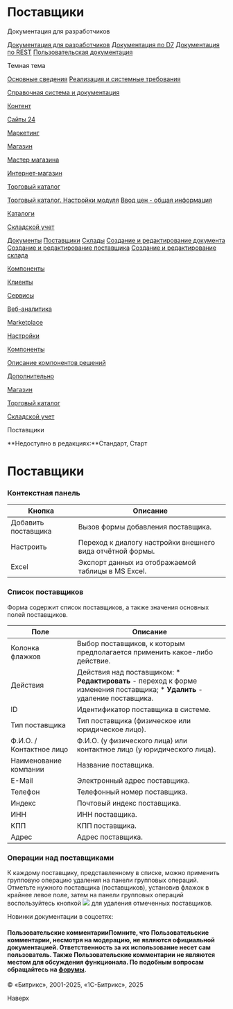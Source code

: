 # Поставщики

Документация для разработчиков

[Документация для разработчиков](https://dev.1c-bitrix.ru/api_help/)
[Документация по D7](https://dev.1c-bitrix.ru/api_d7/)
[Документация по REST](https://dev.1c-bitrix.ru/rest_help/)
[Пользовательская документация](https://dev.1c-bitrix.ru/user_help/)

Темная тема

[Основные сведения](/user_help/index.php)
[Реализация и системные требования](/user_help/reqintro.php)

[Справочная система и документация](/user_help/help/index.php)

[Контент](/user_help/content/index.php)

[Сайты 24](/user_help/sites24/index.php)

[Маркетинг](/user_help/marketing/index.php)

[Магазин](/user_help/store/index.php)

[Мастер магазина](/user_help/store/storeassist.php)

[Интернет-магазин](/user_help/store/sale/index.php)

[Торговый каталог](/user_help/store/catalog/index.php)

[Торговый каталог. Настройки модуля](/user_help/store/catalog/settings_catalog.php)
[Ввод цен - общая информация](/user_help/store/catalog/prices.php)

[Каталоги](/user_help/store/catalog/products/index.php)

[Складской учет](/user_help/store/catalog/warehouse/index.php)

[Документы](/user_help/store/catalog/warehouse/documents.php)
[Поставщики](/user_help/store/catalog/warehouse/suppliers.php)
[Склады](/user_help/store/catalog/warehouse/stores.php)
[Создание и редактирование документа](/user_help/store/catalog/warehouse/create_document.php)
[Создание и редактирование поставщика](/user_help/store/catalog/warehouse/create_supplier.php)
[Создание и редактирование склада](/user_help/store/catalog/warehouse/store_edit.php)

[Компоненты](/user_help/store/catalog/components/index.php)

[Клиенты](/user_help/clients/index.php)

[Сервисы](/user_help/service/index.php)

[Веб-аналитика](/user_help/statistic/index.php)

[Marketplace](/user_help/marketplace/index.php)

[Настройки](/user_help/settings/index.php)

[Компоненты](/user_help/components/index.php)

[Описание компонентов решений](/user_help/description_decisions/index.php)

[Дополнительно](/user_help/additional/index.php)

[Магазин](/user_help/store/index.php)

[Торговый каталог](/user_help/store/catalog/index.php)

[Складской учет](/user_help/store/catalog/warehouse/index.php)

Поставщики

**Недоступно в редакциях:**Стандарт, Старт

# Поставщики

### Контекстная панель

| Кнопка | Описание |
| --- | --- |
| Добавить поставщика | Вызов формы добавления поставщика. |
| Настроить | Переход к диалогу настройки внешнего вида отчётной формы. |
| Excel | Экспорт данных из отображаемой таблицы в MS Excel. |

### Список поставщиков

Форма содержит список поставщиков, а также значения основных полей поставщиков.

| Поле | Описание |
| --- | --- |
| Колонка флажков | Выбор поставщиков, к которым предполагается применить какое-либо действие. |
| Действия | Действия над поставщиком:  * **Редактировать** - переход к форме изменения поставщика; * **Удалить** - удаление поставщика. |
| ID | Идентификатор поставщика в системе. |
| Тип поставщика | Тип поставщика (физическое или юридическое лицо). |
| Ф.И.О. / Контактное лицо | Ф.И.О. (у физического лица) или контактное лицо (у юридического лица). |
| Наименование компании | Название поставщика. |
| E-Mail | Электронный адрес поставщика. |
| Телефон | Телефонный номер поставщика. |
| Индекс | Почтовый индекс поставщика. |
| ИНН | ИНН поставщика. |
| КПП | КПП поставщика. |
| Адрес | Адрес поставщика. |

### Операции над поставщиками

К каждому поставщику, представленному в списке, можно применить групповую операцию удаления на панели групповых операций. Отметьте нужного поставщика (поставщиков), установив флажок в крайнее левое поле, затем на панели групповых операций воспользуйтесь кнопкой ![](/upload/user_help/store/catalog/del_doc.png) для удаления отмеченных поставщиков.

Новинки документации в соцсетях:

#### Пользовательские комментарииПомните, что Пользовательские комментарии, несмотря на модерацию, не являются официальной документацией. Ответственность за их использование несет сам пользователь. Также Пользовательские комментарии не являются местом для обсуждения функционала. По подобным вопросам обращайтесь на [форумы](http://dev.1c-bitrix.ru/community/forums/group1/).

© «Битрикс», 2001-2025, «1С-Битрикс», 2025

Наверх